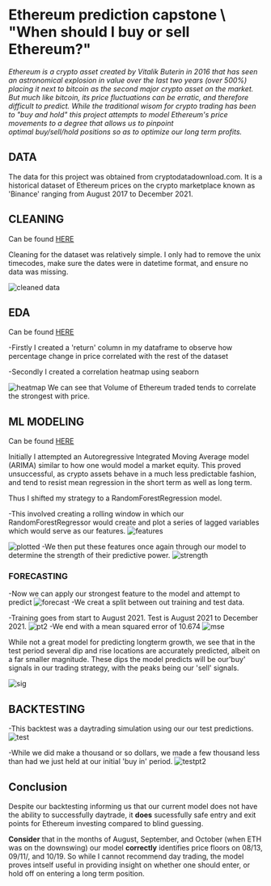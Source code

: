 # Ethereum prediction capstone \\ "When should I buy or sell Ethereum?"

*Ethereum is a crypto asset created by Vitalik Buterin in 2016 that has seen an astronomical explosion in value over the last two years (over 500%) 
placing it next to bitcoin as the second major crypto asset on the market. But much like bitcoin, its price fluctuations can be erratic, and therefore difficult to predict. 
While the traditional wisom for crypto trading has been to "buy and hold" this project attempts to model Ethereum's price movements to a degree that allows us to pinpoint  
optimal buy/sell/hold positions so as to optimize our long term profits.*

## DATA

The data for this project was obtained from cryptodatadownload.com. It is a historical dataset of Ethereum prices on the crypto marketplace known as 'Binance' ranging from August 2017
to December 2021. 


## CLEANING
Can be found [HERE](https://github.com/wfarah0/Eth_Capstone/blob/main/cleanEth.ipynb)

Cleaning for the dataset was relatively simple. I only had to remove the unix timecodes, make sure the dates were in datetime format, and ensure no data was missing.

![cleaned data](https://github.com/wfarah0/Eth_Capstone/blob/main/dat.PNG)

## EDA
Can be found [HERE](https://github.com/wfarah0/Eth_Capstone/blob/main/ExploringEth%20(1).ipynb)

-Firstly I created a 'return' column in my dataframe to observe how percentage change in price correlated with the rest of the dataset

-Secondly I created a correlation heatmap using seaborn 

![heatmap](https://github.com/wfarah0/Eth_Capstone/blob/main/heatmp.PNG)
We can see that Volume of Ethereum traded tends to correlate the strongest with price. 


## ML MODELING
Can be found [HERE](https://github.com/wfarah0/Eth_Capstone/blob/main/RF_eth_modeling_ft_backtest%20(1).ipynb)

Initially I attempted an Autoregressive Integrated Moving Average model (ARIMA) similar to how one would model a market equity. This proved unsuccessful, as crypto assets behave 
in a much less predictable fashion, and tend to resist mean regression in the short term as well as long term. 

Thus I shifted my strategy to a RandomForestRegression model.

-This involved creating a rolling window in which our RandomForestRegressor would create and plot a series of lagged variables which would serve as our features. 
![features](https://github.com/wfarah0/Eth_Capstone/blob/main/features_pt1.PNG)

![plotted](https://github.com/wfarah0/Eth_Capstone/blob/main/features_pt2.PNG)
-We then put these features once again through our model to determine the strength of their predictive power. 
![strength](https://github.com/wfarah0/Eth_Capstone/blob/main/features_pt3.PNG)

### FORECASTING

-Now we can apply our strongest feature to the model and attempt to predict
![forecast](https://github.com/wfarah0/Eth_Capstone/blob/main/frcast.PNG)
-We creat a split between out training and test data. 

-Training goes from start to August 2021. Test is August 2021 to December 2021.
![pt2](https://github.com/wfarah0/Eth_Capstone/blob/main/frcast_pt2.PNG)
-We end with a mean squared error of 10.674
![mse](https://github.com/wfarah0/Eth_Capstone/blob/main/mse.PNG)

While not a great model for predicting longterm growth, we see that in the test period several dip and rise locations are
accurately predicted, albeit on a far smaller magnitude. These dips the model predicts will be our'buy' signals in our trading 
strategy, with the peaks being our 'sell' signals. 

![sig](https://github.com/wfarah0/Eth_Capstone/blob/main/sig.PNG)


## BACKTESTING
-This backtest was a daytrading simulation using our our test predictions. 
![test](https://github.com/wfarah0/Eth_Capstone/blob/main/btest.PNG)

-While we did make a thousand or so dollars, we made a few thousand less than had we just held at our initial 'buy in' period. 
![testpt2](https://github.com/wfarah0/Eth_Capstone/blob/main/btest_pt2.PNG)
## Conclusion
Despite our backtesting informing us that our current model does not have the ability to successfully daytrade, it **does** sucessfully safe entry and exit points
for Ethereum investing compared to blind guessing. 

**Consider** that in the months of August, September, and October (when ETH was on the downswing) our model **correctly** identifies price floors on 08/13, 09/11/, and 10/19. 
So while I cannot recommend day trading, the model proves intself useful in providing insight on whether one should enter, or hold off on entering a long term position. 
